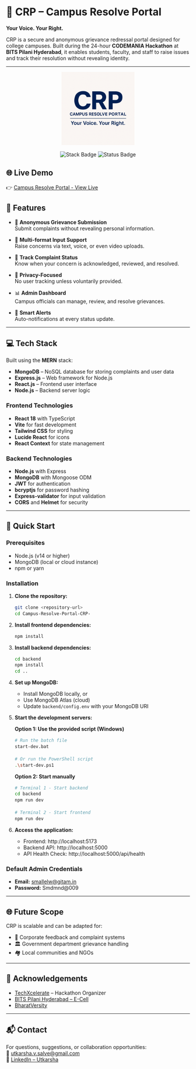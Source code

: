 # 🏫 CRP – Campus Resolve Portal  
**Your Voice. Your Right.**

CRP is a secure and anonymous grievance redressal portal designed for college campuses. Built during the 24-hour **CODEMANIA Hackathon** at **BITS Pilani Hyderabad**, it enables students, faculty, and staff to raise issues and track their resolution without revealing identity.

---

<p align="center">
  <img src="./crp.png" alt="CRP Logo" width="200"/>
</p>


<p align="center">
  <img src="https://img.shields.io/badge/stack-MERN-green" alt="Stack Badge"/>
  <img src="https://img.shields.io/badge/status-In%20Development-orange" alt="Status Badge"/>
</p>

## 🌐 Live Demo

👉 [Campus Resolve Portal - View Live](https://campus-resolve-portal-36qk274er-newp.vercel.app)

## 🚀 Features

- 📢 **Anonymous Grievance Submission**  
  Submit complaints without revealing personal information.

- 🧾 **Multi-format Input Support**  
  Raise concerns via text, voice, or even video uploads.

- 🔄 **Track Complaint Status**  
  Know when your concern is acknowledged, reviewed, and resolved.

- 🔐 **Privacy-Focused**  
  No user tracking unless voluntarily provided.

- 📊 **Admin Dashboard**  
  Campus officials can manage, review, and resolve grievances.

- 🔔 **Smart Alerts**  
  Auto-notifications at every status update.

---

## 💻 Tech Stack

Built using the **MERN** stack:

- **MongoDB** – NoSQL database for storing complaints and user data  
- **Express.js** – Web framework for Node.js  
- **React.js** – Frontend user interface  
- **Node.js** – Backend server logic

### Frontend Technologies
- **React 18** with TypeScript
- **Vite** for fast development
- **Tailwind CSS** for styling
- **Lucide React** for icons
- **React Context** for state management

### Backend Technologies
- **Node.js** with Express
- **MongoDB** with Mongoose ODM
- **JWT** for authentication
- **bcryptjs** for password hashing
- **Express-validator** for input validation
- **CORS** and **Helmet** for security

---

## 🚀 Quick Start

### Prerequisites
- Node.js (v14 or higher)
- MongoDB (local or cloud instance)
- npm or yarn

### Installation

1. **Clone the repository:**
   ```bash
   git clone <repository-url>
   cd Campus-Resolve-Portal-CRP-
   ```

2. **Install frontend dependencies:**
   ```bash
   npm install
   ```

3. **Install backend dependencies:**
   ```bash
   cd backend
   npm install
   cd ..
   ```

4. **Set up MongoDB:**
   - Install MongoDB locally, or
   - Use MongoDB Atlas (cloud)
   - Update `backend/config.env` with your MongoDB URI

5. **Start the development servers:**

   **Option 1: Use the provided script (Windows)**
   ```bash
   # Run the batch file
   start-dev.bat
   
   # Or run the PowerShell script
   .\start-dev.ps1
   ```

   **Option 2: Start manually**
   ```bash
   # Terminal 1 - Start backend
   cd backend
   npm run dev
   
   # Terminal 2 - Start frontend
   npm run dev
   ```

6. **Access the application:**
   - Frontend: http://localhost:5173
   - Backend API: http://localhost:5000
   - API Health Check: http://localhost:5000/api/health

### Default Admin Credentials
- **Email:** smallelw@gitam.in
- **Password:** Smdmnd@009

---

## 🌐 Future Scope

CRP is scalable and can be adapted for:

- 🏢 Corporate feedback and complaint systems  
- 🏛️ Government department grievance handling  
- 🏘️ Local communities and NGOs

---

## 🤝 Acknowledgements

- [TechXcelerate](https://techxcelerate.in) – Hackathon Organizer  
- [BITS Pilani Hyderabad – E-Cell](https://www.bits-pilani.ac.in/hyderabad/)  
- [BharatVersity](https://www.bharatversity.com)

---

## 📬 Contact

For questions, suggestions, or collaboration opportunities:  
📧 utkarsha.v.salve@gmail.com  
🔗 [LinkedIn – Utkarsha](http://www.linkedin.com/in/utkarsha-salve-253b95259/)

